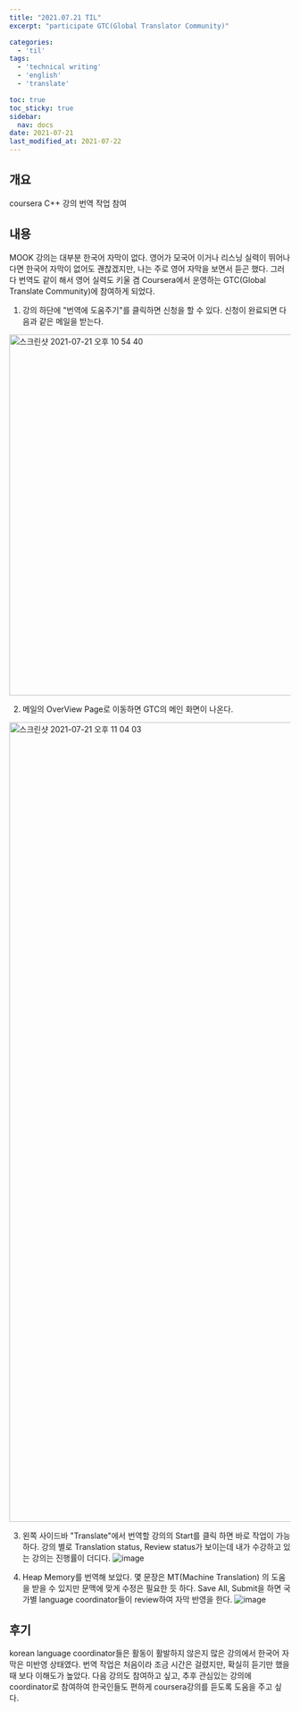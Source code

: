 ```yaml
---
title: "2021.07.21 TIL"
excerpt: "participate GTC(Global Translator Community)"

categories:
  - 'til'
tags:
  - 'technical writing'
  - 'english'
  - 'translate'

toc: true
toc_sticky: true
sidebar:
  nav: docs
date: 2021-07-21
last_modified_at: 2021-07-22
---
```


## 개요

coursera C++ 강의 번역 작업 참여

## 내용

MOOK 강의는 대부분 한국어 자막이 없다. 영어가 모국어 이거나 리스닝 실력이 뛰어나다면 한국어 자막이 없어도 괜찮겠지만,
나는 주로 영어 자막을 보면서 듣곤 했다. 그러다 번역도 같이 해서 영어 실력도 키울 겸 Coursera에서 운영하는 GTC(Global Translate Community)에 참여하게 되었다.

1. 강의 하단에 "번역에 도움주기"를 클릭하면 신청을 할 수 있다. 신청이 완료되면 다음과 같은 메일을 받는다.
<img width="645" alt="스크린샷 2021-07-21 오후 10 54 40" src="https://user-images.githubusercontent.com/5865308/126501263-a8dd61bd-1d43-4cee-9299-87fc9133c723.png">

2. 메일의 OverView Page로 이동하면 GTC의 메인 화면이 나온다.
<img width="1429" alt="스크린샷 2021-07-21 오후 11 04 03" src="https://user-images.githubusercontent.com/5865308/126502008-eeb5e578-8290-482f-b326-e1e261a292b2.png">

3. 왼쪽 사이드바 "Translate"에서 번역할 강의의 Start를 클릭 하면 바로 작업이 가능하다.
강의 별로 Translation status, Review status가 보이는데 내가 수강하고 있는 강의는 진행률이 더디다.
![image](https://user-images.githubusercontent.com/5865308/126576984-7e67e040-5f4e-4f31-a6b0-e3a7a60186f8.png)

4. Heap Memory를 번역해 보았다. 몇 문장은 MT(Machine Translation) 의 도움을 받을 수 있지만 문맥에 맞게 수정은 필요한 듯 하다.
Save All, Submit을 하면 국가별 language coordinator들이 review하여 자막 반영을 한다. 
![image](https://user-images.githubusercontent.com/5865308/126580606-1eae008f-8f02-467d-869b-95410e5efb83.png)


## 후기 

korean language coordinator들은 활동이 활발하지 않은지 많은 강의에서 한국어 자막은 미반영 상태였다. 번역 작업은 처음이라 조금 시간은 걸렸지만,
확실히 듣기만 했을 때 보다 이해도가 높았다. 다음 강의도 참여하고 싶고,  추후 관심있는 강의에 coordinator로 참여하여 한국인들도 편하게 coursera강의를 듣도록 도움을 주고 싶다.
